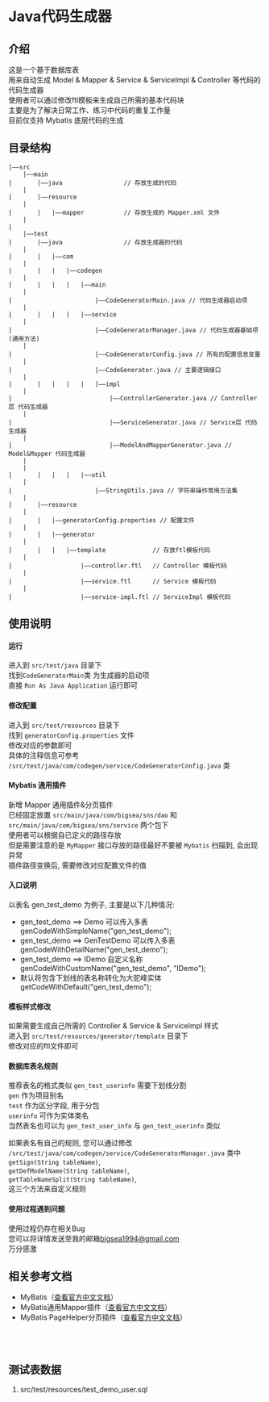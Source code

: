 # Java代码生成器
## 介绍
这是一个基于数据库表<br/>用来自动生成 Model & Mapper & Service & ServiceImpl & Controller 等代码的代码生成器<br/>
使用者可以通过修改ftl模板来生成自己所需的基本代码块<br/>
主要是为了解决日常工作、练习中代码的重复工作量<br/>
目前仅支持 Mybatis 底层代码的生成

## 目录结构
```
|——src	
	|——main                                             
|		|——java					// 存放生成的代码
	|
|		|——resource
	|
|		|	|——mapper			// 存放生成的 Mapper.xml 文件
	|
|
	|——test
|		|——java					// 存放生成器的代码
	|
|		|	|——com
	|
|		|	|	|——codegen
	|
|		|	|	|	|——main
	|
|						|——CodeGeneratorMain.java // 代码生成器启动项
	|
|		|	|	|	|——service
	|
|						|——CodeGeneratorManager.java // 代码生成器基础项 (通用方法)
	|
|						|——CodeGeneratorConfig.java // 所有的配置信息变量
	|
|						|——CodeGenerator.java // 主要逻辑接口
	|
|		|	|	|	|	|——impl
	|
|							|——ControllerGenerator.java // Controller层 代码生成器
	|
|							|——ServiceGenerator.java // Service层 代码生成器
	|
|							|——ModelAndMapperGenerator.java // Model&Mapper 代码生成器
	|
	|
|		|	|	|	|——util
	|
|						|——StringUtils.java // 字符串操作常用方法集
	|
|		|——resource
	|
|		|	|——generatorConfig.properties // 配置文件
	|
|		|	|——generator
	|
|		|	|	|——template				// 存放ftl模板代码
	|		
|					|——controller.ftl	// Controller 模板代码
	|		
|					|——service.ftl		// Service 模板代码
	|		
|					|——service-impl.ftl	// ServiceImpl 模板代码
```

## 使用说明
#### 运行
进入到 `src/test/java` 目录下<br />
找到`CodeGeneratorMain`类 为生成器的启动项<br />
直接 `Run As Java Application` 运行即可<br />

#### 修改配置
进入到 `src/test/resources` 目录下<br />
找到 `generatorConfig.properties` 文件<br />
修改对应的参数即可<br />
具体的注释信息可参考 `/src/test/java/com/codegen/service/CodeGeneratorConfig.java` 类<br />

#### Mybatis 通用插件
新增 Mapper 通用插件&分页插件<br />
已经固定放置 `src/main/java/com/bigsea/sns/dao` 和 <br />
`src/main/java/com/bigsea/sns/service` 两个包下<br />
使用者可以根据自已定义的路径存放<br/>
但是需要注意的是 `MyMapper` 接口存放的路径最好不要被 `Mybatis` 扫描到, 会出现异常<br />
插件路径变换后, 需要修改对应配置文件的值<br />

#### 入口说明
以表名 gen_test_demo 为例子, 主要是以下几种情况:<br/>
- gen_test_demo ==> Demo 可以传入多表<br/>
genCodeWithSimpleName("gen_test_demo");<br/>
- gen_test_demo ==> GenTestDemo 可以传入多表<br/>
genCodeWithDetailName("gen_test_demo");<br/>
- gen_test_demo ==> IDemo 自定义名称<br/>
genCodeWithCustomName("gen_test_demo", "IDemo");<br/>
- 默认将包含下划线的表名称转化为大驼峰实体
getCodeWithDefault("gen_test_demo");<br/>

#### 模板样式修改
如果需要生成自己所需的 Controller & Service & ServiceImpl 样式<br/>
进入到 `src/test/resources/generator/template` 目录下<br />
修改对应的ftl文件即可

#### 数据库表名规则
推荐表名的格式类似 `gen_test_userinfo` 需要下划线分割<br />
`gen` 作为项目别名<br />
`test` 作为区分字段, 用于分包<br />
`userinfo` 可作为实体类名<br />
当然表名也可以为 `gen_test_user_info` 与 `gen_test_userinfo` 类似<br />

如果表名有自己的规则, 您可以通过修改 `/src/test/java/com/codegen/service/CodeGeneratorManager.java` 类中<br />
`getSign(String tableName)`, <br />
`getDefModelName(String tableName)`, <br />
`getTableNameSplit(String tableName)`, <br />
这三个方法来自定义规则

#### 使用过程遇到问题
使用过程仍存在相关Bug<br />
您可以将详情发送至我的邮箱<a href="mailto:bigsea1994@gmail.com">bigsea1994@gmail.com</a><br />
万分感激

## 相关参考文档
- MyBatis（[查看官方中文文档](http://www.mybatis.org/mybatis-3/zh/index.html)）
- MyBatis通用Mapper插件（[查看官方中文文档](https://mapperhelper.github.io/docs/)）
- MyBatis PageHelper分页插件（[查看官方中文文档](https://pagehelper.github.io/docs/)）

<br /><br />


## 测试表数据
1. src/test/resources/test_demo_user.sql
